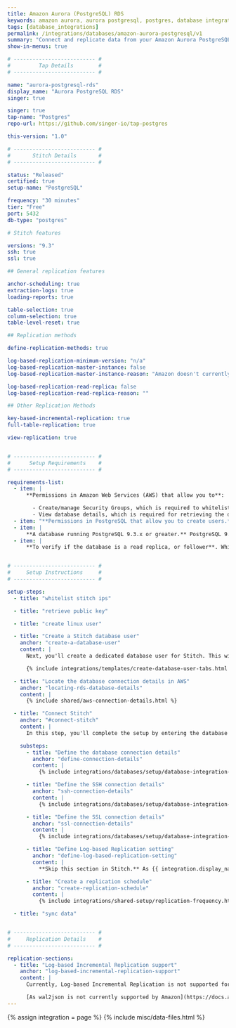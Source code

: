```yaml
---
title: Amazon Aurora (PostgreSQL) RDS
keywords: amazon aurora, aurora postgresql, postgres, database integration, etl aurora, aurora etl
tags: [database_integrations]
permalink: /integrations/databases/amazon-aurora-postgresql/v1
summary: "Connect and replicate data from your Amazon Aurora PostgreSQL RDS database using Stitch's PostgreSQL integration."
show-in-menus: true

# -------------------------- #
#         Tap Details        #
# -------------------------- #

name: "aurora-postgresql-rds"
display_name: "Aurora PostgreSQL RDS"
singer: true

singer: true
tap-name: "Postgres"
repo-url: https://github.com/singer-io/tap-postgres

this-version: "1.0"

# -------------------------- #
#       Stitch Details       #
# -------------------------- #

status: "Released"
certified: true
setup-name: "PostgreSQL"

frequency: "30 minutes"
tier: "Free"
port: 5432
db-type: "postgres"

# Stitch features

versions: "9.3"
ssh: true
ssl: true

## General replication features

anchor-scheduling: true
extraction-logs: true
loading-reports: true

table-selection: true
column-selection: true
table-level-reset: true

## Replication methods

define-replication-methods: true

log-based-replication-minimum-version: "n/a"
log-based-replication-master-instance: false
log-based-replication-master-instance-reason: "Amazon doesn't currently support the wal2json plugin, which Stitch uses to perform Log-based Incremental replication."

log-based-replication-read-replica: false
log-based-replication-read-replica-reason: ""

## Other Replication Methods

key-based-incremental-replication: true
full-table-replication: true

view-replication: true


# -------------------------- #
#      Setup Requirements    #
# -------------------------- #

requirements-list:
  - item: |
      **Permissions in Amazon Web Services (AWS) that allow you to**:

        - Create/manage Security Groups, which is required to whitelist Stitch's IP addresses.
        - View database details, which is required for retrieving the database's connection details.
  - item: "**Permissions in PostgreSQL that allow you to create users.** This is required to create a database user for Stitch."
  - item: |
      **A database running PostgreSQL 9.3.x or greater.** PostgreSQL 9.3.x is the minimum version Stitch supports for PostgreSQL integrations.
  - item: |
      **To verify if the database is a read replica, or follower**. While we always recommend connecting a replica over a production database, this also means you may need to verify some of its settings - specifically the `max_standby_streaming_delay` and `max_standby_archive_delay` settings - before connecting it to Stitch. We recommend setting these parameters to 8-12 hours for an initial replication job, and then decreasing them afterwards.


# -------------------------- #
#     Setup Instructions     #
# -------------------------- #

setup-steps:
  - title: "whitelist stitch ips"

  - title: "retrieve public key"

  - title: "create linux user"

  - title: "Create a Stitch database user"
    anchor: "create-a-database-user"
    content: |
      Next, you'll create a dedicated database user for Stitch. This will ensure Stitch is visible in any logs or audits, and allow you to maintain your privilege hierarchy.

      {% include integrations/templates/create-database-user-tabs.html %}

  - title: "Locate the database connection details in AWS"
    anchor: "locating-rds-database-details"
    content: |
      {% include shared/aws-connection-details.html %}

  - title: "Connect Stitch"
    anchor: "#connect-stitch"
    content: |
      In this step, you'll complete the setup by entering the database's connection details and defining replication settings in Stitch.

    substeps:
      - title: "Define the database connection details"
        anchor: "define-connection-details"
        content: |
          {% include integrations/databases/setup/database-integration-settings.html type="general" %}

      - title: "Define the SSH connection details"
        anchor: "ssh-connection-details"
        content: |
          {% include integrations/databases/setup/database-integration-settings.html type="ssh" %}

      - title: "Define the SSL connection details"
        anchor: "ssl-connection-details"
        content: |
          {% include integrations/databases/setup/database-integration-settings.html type="ssl" %}

      - title: "Define Log-based Replication setting"
        anchor: "define-log-based-replication-setting"
        content: |
          **Skip this section in Stitch.** As {{ integration.display_name }} doesn't currently support Log-based Incremental replication, you should skip this section when setting up the integration in Stitch.

      - title: "Create a replication schedule"
        anchor: "create-replication-schedule"
        content: |
          {% include integrations/shared-setup/replication-frequency.html %}

  - title: "sync data"


# -------------------------- #
#     Replication Details    #
# -------------------------- #

replication-sections:
  - title: "Log-based Incremental Replication support"
    anchor: "log-based-incremental-replication-support"
    content: |
      Currently, Log-based Incremental Replication is not supported for {{ integration.display_name }} integrations in Stitch. Stitch's implementation of logical replication, which is used to perform Log-based Incremental Replication, relies on the wal2json plugin.

      [As wal2json is not currently supported by Amazon](https://docs.aws.amazon.com/AmazonRDS/latest/AuroraUserGuide/Aurora.AuroraPostgreSQL.Compare.html){:target="new"} for {{ integration.display_name }}, Log-based Incremental Replication is not available {{ integration.display_name }}-based PostgreSQL integrations.
---
```

{% assign integration = page %}
{% include misc/data-files.html %}